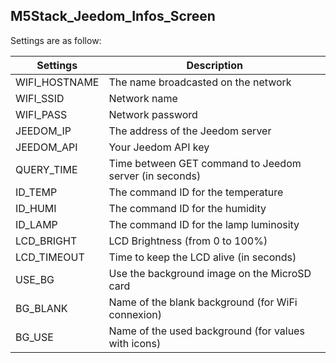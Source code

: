 **M5Stack_Jeedom_Infos_Screen**
------

Settings are as follow:

|Settings|Description|
| ----------- | --- |
|WIFI_HOSTNAME|The name broadcasted on the network
|WIFI_SSID    |Network name
|WIFI_PASS    |Network password
|JEEDOM_IP    |The address of the Jeedom server
|JEEDOM_API   |Your Jeedom API key
|QUERY_TIME   |Time between GET command to Jeedom server (in seconds)
|ID_TEMP      |The command ID for the temperature
|ID_HUMI      |The command ID for the humidity
|ID_LAMP      |The command ID for the lamp luminosity
|LCD_BRIGHT   |LCD Brightness (from 0 to 100%)
|LCD_TIMEOUT  |Time to keep the LCD alive (in seconds)
|USE_BG       |Use the background image on the MicroSD card
|BG_BLANK     |Name of the blank background (for WiFi connexion)
|BG_USE       |Name of the used background (for values with icons)
